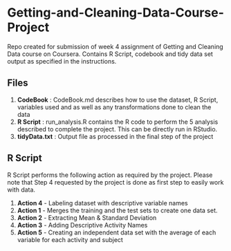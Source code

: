 # Getting-and-Cleaning-Data-Course-Project
Repo created for submission of week 4 assignment of Getting and Cleaning Data course on Coursera. Contains R Script, codebook and tidy data set output as specified in the instructions.

## Files
1. **CodeBook** : CodeBook.md describes how to use the dataset, R Script, variables used and as well as any transformations done to clean the data
2. **R Script** : run_analysis.R contains the R code to perform the 5 analysis described to complete the project. This can be directly run in RStudio.
3. **tidyData.txt** : Output file as processed in the final step of the project

## R Script
R Script performs the following action as required by the project. Please note that Step 4 requested by the project is done as first step to easily work with data.
1. **Action 4** - Labeling dataset with descriptive variable names
2. **Action 1** - Merges the training and the test sets to create one data set.
3. **Action 2** - Extracting Mean & Standard Deviation
4. **Action 3** - Adding Descriptive Activity Names
5. **Action 5** - Creating an independent data set with the average of each variable for each activity and subject
